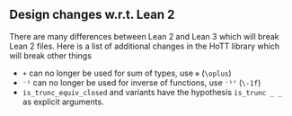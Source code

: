## Design changes w.r.t. Lean 2

There are many differences between Lean 2 and Lean 3 which will break Lean 2 files. Here is a list of additional changes in the HoTT library which will break other things

* `+` can no longer be used for sum of types, use `⊕` (`\oplus`)
* `⁻¹` can no longer be used for inverse of functions, use `⁻¹ᶠ` (`\-1f`)
* `is_trunc_equiv_closed` and variants have the hypothesis `is_trunc _ _` as explicit arguments.
